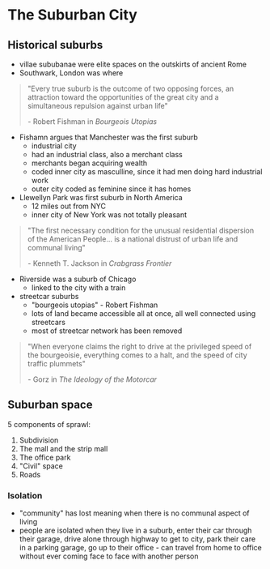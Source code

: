 # The Suburban City

## Historical suburbs

- villae sububanae were elite spaces on the outskirts of ancient Rome
- Southwark, London was where

> "Every true suburb is the outcome of two opposing forces, an attraction toward the opportunities of the great city and a simultaneous repulsion against urban life"
>
> \- Robert Fishman in *Bourgeois Utopias*

- Fishamn argues that Manchester was the first suburb
  - industrial city
  - had an industrial class, also a merchant class
  - merchants began acquiring wealth
  - coded inner city as masculline, since it had men doing hard industrial work
  - outer city coded as feminine since it has homes
- Llewellyn Park was first suburb in North America
  - 12 miles out from NYC
  - inner city of New York was not totally pleasant

> "The first necessary condition for the unusual residential dispersion of the American People... is a national distrust of urban life and communal living"
>
> \- Kenneth T. Jackson in *Crabgrass Frontier*

- Riverside was a suburb of Chicago
  - linked to the city with a train
- streetcar suburbs
  - "bourgeois utopias" - Robert Fishman
  - lots of land became accessible all at once, all well connected using streetcars
  - most of streetcar network has been removed

> "When everyone claims the right to drive at the privileged speed of the bourgeoisie, everything comes to a halt, and the speed of city traffic plummets"
>
> \- Gorz in *The Ideology of the Motorcar*

## Suburban space

5 components of sprawl:

1. Subdivision
2. The mall and the strip mall
3. The office park
4. "Civil" space
5. Roads

### Isolation

- "community" has lost meaning when there is no communal aspect of living
- people are isolated when they live in a suburb, enter their car through their garage, drive alone through highway to get to city, park their care in a parking garage, go up to their office - can travel from home to office without ever coming face to face with another person